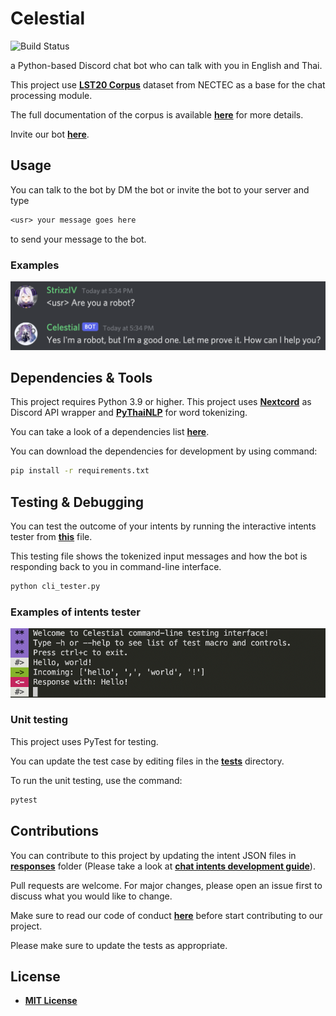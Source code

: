 # Celestial

![Build Status](https://github.com/StrixzIV/Celestial/actions/workflows/test-and-lint.yml/badge.svg)

a Python-based Discord chat bot who can talk with you in English and Thai.

This project use **[LST20 Corpus](https://huggingface.co/datasets/lst20)** dataset from NECTEC as a base for the chat processing module.

The full documentation of the corpus is available **[here](https://arxiv.org/pdf/2008.05055.pdf)** for more details.

Invite our bot **[here](https://discord.com/api/oauth2/authorize?client_id=927573556961869825&permissions=283669424144&scope=bot)**.

## Usage

You can talk to the bot by DM the bot or invite the bot to your server and type

```txt
<usr> your message goes here
```

to send your message to the bot.

### Examples

![Preview](./assets/Preview.png)

## Dependencies & Tools

This project requires Python 3.9 or higher.
This project uses **[Nextcord](https://github.com/nextcord/nextcord)** as Discord API wrapper and **[PyThaiNLP](https://github.com/PyThaiNLP/pythainlp)** for word tokenizing.

You can take a look of a dependencies list **[here](./requirements.txt)**.

You can download the dependencies for development by using command:

```sh
pip install -r requirements.txt
```

## Testing & Debugging

You can test the outcome of your intents by running the interactive intents tester from **[this](./cli_tester.py)** file.

This testing file shows the tokenized input messages and how the bot is responding back to you in command-line interface.

```sh
python cli_tester.py
```

### Examples of intents tester

![command-line tester](./assets/cli-test-preview.png)

### Unit testing

This project uses PyTest for testing.

You can update the test case by editing files in the **[tests](./tests/)** directory.

To run the unit testing, use the command:

```sh
pytest
```

## Contributions

You can contribute to this project by updating the intent JSON files in **[responses](./responses)** folder (Please take a look at **[chat intents development guide](./docs/chat_intents_guide.md)**).

Pull requests are welcome. For major changes, please open an issue first to discuss what you would like to change.

Make sure to read our code of conduct **[here](./CODE_OF_CONDUCT.md)** before start contributing to our project.

Please make sure to update the tests as appropriate.

## License

* **[MIT License](./LICENSE)**
